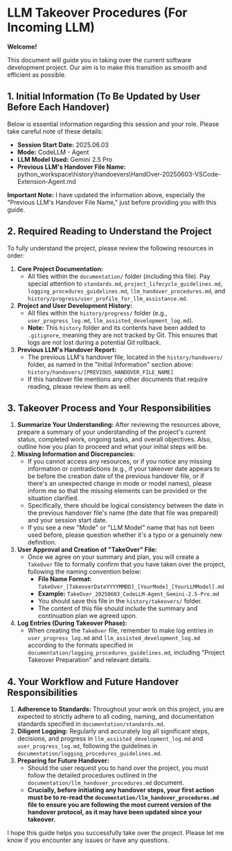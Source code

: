 # LLM Takeover Procedures (For Incoming LLM)

**Welcome!**

This document will guide you in taking over the current software development project. Our aim is to make this transition as smooth and efficient as possible.

## 1. Initial Information (To Be Updated by User Before Each Handover)

Below is essential information regarding this session and your role. Please take careful note of these details:

*   **Session Start Date:** 2025.06.03
*   **Mode:** CodeLLM - Agent
*   **LLM Model Used:** Gemini 2.5 Pro
*   **Previous LLM's Handover File Name:** python_workspace\history\handoevers\HandOver-20250603-VSCode-Extension-Agent.md

**Important Note:** I have updated the information above, especially the "Previous LLM's Handover File Name," just before providing you with this guide.

## 2. Required Reading to Understand the Project

To fully understand the project, please review the following resources in order:

1.  **Core Project Documentation:**
    *   All files within the `documentation/` folder (including this file). Pay special attention to `standards.md`, `project_lifecycle_guidelines.md`, `logging_procedures_guidelines.md`, `llm_handover_procedures.md`, and `history/progress/user_profile_for_llm_assistance.md`.
2.  **Project and User Development History:**
    *   All files within the `history/progress/` folder (e.g., `user_progress_log.md`, `llm_assisted_development_log.md`).
    *   **Note:** This `history` folder and its contents have been added to `.gitignore`, meaning they are not tracked by Git. This ensures that logs are not lost during a potential Git rollback.
3.  **Previous LLM's Handover Report:**
    *   The previous LLM's handover file, located in the `history/handovers/` folder, as named in the "Initial Information" section above: `history/handovers/[PREVIOUS_HANDOVER_FILE_NAME]`
    *   If this handover file mentions any other documents that require reading, please review them as well.

## 3. Takeover Process and Your Responsibilities

1.  **Summarize Your Understanding:** After reviewing the resources above, prepare a summary of your understanding of the project's current status, completed work, ongoing tasks, and overall objectives. Also, outline how you plan to proceed and what your initial steps will be.
2.  **Missing Information and Discrepancies:**
    *   If you cannot access any resources, or if you notice any missing information or contradictions (e.g., if your takeover date appears to be before the creation date of the previous handover file, or if there's an unexpected change in mode or model names), please inform me so that the missing elements can be provided or the situation clarified.
    *   Specifically, there should be logical consistency between the date in the previous handover file's name (the date that file was prepared) and your session start date.
    *   If you see a new "Mode" or "LLM Model" name that has not been used before, please question whether it's a typo or a genuinely new definition.
3.  **User Approval and Creation of "TakeOver" File:**
    *   Once we agree on your summary and plan, you will create a `TakeOver` file to formally confirm that you have taken over the project, following the naming convention below:
        *   **File Name Format:** `TakeOver_[TakeoverDateYYYYMMDD]_[YourMode]_[YourLLMModel].md`
        *   **Example:** `TakeOver_20250603_CodeLLM-Agent_Gemini-2.5-Pro.md`
        *   You should save this file in the `history/takeovers/` folder.
        *   The content of this file should include the summary and continuation plan we agreed upon.
4.  **Log Entries (During Takeover Phase):**
    *   When creating the `TakeOver` file, remember to make log entries in `user_progress_log.md` and `llm_assisted_development_log.md` according to the formats specified in `documentation/logging_procedures_guidelines.md`, including "Project Takeover Preparation" and relevant details.

## 4. Your Workflow and Future Handover Responsibilities

1.  **Adherence to Standards:** Throughout your work on this project, you are expected to strictly adhere to all coding, naming, and documentation standards specified in `documentation/standards.md`.
2.  **Diligent Logging:** Regularly and accurately log all significant steps, decisions, and progress in `llm_assisted_development_log.md` and `user_progress_log.md`, following the guidelines in `documentation/logging_procedures_guidelines.md`.
3.  **Preparing for Future Handover:**
    *   Should the user request you to hand over the project, you must follow the detailed procedures outlined in the `documentation/llm_handover_procedures.md` document.
    *   **Crucially, before initiating any handover steps, your first action must be to re-read the `documentation/llm_handover_procedures.md` file to ensure you are following the most current version of the handover protocol, as it may have been updated since your takeover.**

I hope this guide helps you successfully take over the project. Please let me know if you encounter any issues or have any questions.